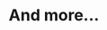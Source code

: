 ---
order: 8
title: And more...
icon: /svgs/feature/more.svg
text: And more features integrated within the software to make your incubator/accelerator run more smoothly
---